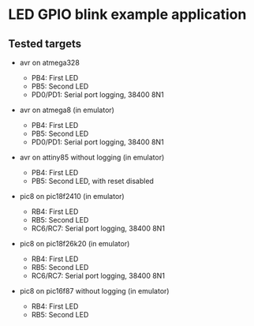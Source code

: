 # LED GPIO blink example application

## Tested targets

* avr on atmega328
    * PB4: First LED
    * PB5: Second LED
    * PD0/PD1: Serial port logging, 38400 8N1

* avr on atmega8 (in emulator)
    * PB4: First LED
    * PB5: Second LED
    * PD0/PD1: Serial port logging, 38400 8N1

* avr on attiny85 without logging (in emulator)
    * PB4: First LED
    * PB5: Second LED, with reset disabled

* pic8 on pic18f2410 (in emulator)
    * RB4: First LED
    * RB5: Second LED
    * RC6/RC7: Serial port logging, 38400 8N1

* pic8 on pic18f26k20 (in emulator)
    * RB4: First LED
    * RB5: Second LED
    * RC6/RC7: Serial port logging, 38400 8N1

* pic8 on pic16f87 without logging (in emulator)
    * RB4: First LED
    * RB5: Second LED
